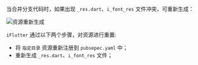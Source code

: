 当合并分支代码时，如果出现 `_res.dart`、`i_font_res` 文件冲突，可重新生成：

![资源重新生成](http://iflutter.toolu.cn/configs/config_gen_res.png)

`iFlutter` 通过以下两个步骤，对资源进行重置:
- 将 `指定目录` 资源重新注册到 `pubsepec.yaml` 中；
- 重新生成 `_res.dart`、`i_font_res` 文件；
